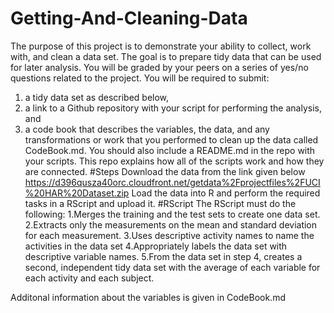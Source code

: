 # Getting-And-Cleaning-Data
The purpose of this project is to demonstrate your ability to collect, work with, and clean a data set. The goal is to prepare tidy data that can be used for later analysis. You will be graded by your peers on a series of yes/no questions related to the project. You will be required to submit: 
1) a tidy data set as described below, 
2) a link to a Github repository with your script for performing the analysis, and 
3) a code book that describes the variables, the data, and any transformations or work that you performed to clean up the data called CodeBook.md. 
You should also include a README.md in the repo with your scripts. This repo explains how all of the scripts work and how they are connected.
#Steps
Download the data from the link given below
https://d396qusza40orc.cloudfront.net/getdata%2Fprojectfiles%2FUCI%20HAR%20Dataset.zip
Load the data into R and perform the required tasks in a RScript and upload it.
#RScript
The RScript must do the following:
1.Merges the training and the test sets to create one data set.
2.Extracts only the measurements on the mean and standard deviation for each measurement.
3.Uses descriptive activity names to name the activities in the data set
4.Appropriately labels the data set with descriptive variable names.
5.From the data set in step 4, creates a second, independent tidy data set with the average of each variable for each activity and each subject.


Additonal information about the variables is given in CodeBook.md
